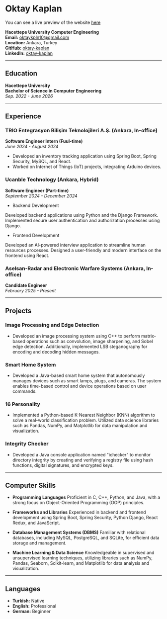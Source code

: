 # Oktay Kaplan

You can see a live preview of the website [here](https://oktay-kaplan.github.io/)

**Hacettepe University Computer Engineering**  
**Email:** [oktaykpln10@gmail.com](mailto:oktaykpln10@gmail.com)  
**Location:** Ankara, Turkey  
**GitHub:** [oktay-kaplan](https://github.com/oktay-kaplan)  
**LinkedIn:** [oktay-kaplan](https://www.linkedin.com/in/oktay-kaplan-1878b821a/)

---

## Education

**Hacettepe University**  
**Bachelor of Science in Computer Engineering**  
*Sep. 2022 - June 2026*

---

## Experience

### TRIO Entegrasyon Bilişim Teknolojileri A.Ş. (Ankara, In-office)  
**Software Engineer Intern (Fuul-time)**  
*June 2024 - August 2024*  
- Developed an inventory tracking application using Spring Boot, Spring Security, MySQL, and React.  
- Worked on Internet of Things (IoT) projects, integrating Arduino devices.  

### Ucanble Technology (Ankara, Hybrid)  
**Software Engineer (Part-time)**  
*September 2024 - December 2024*  
- Backend Development

Developed backend applications using Python and the Django Framework.
Implemented secure user authentication and authorization processes using Django.

- Frontend Development

Developed an AI-powered interview application to streamline human resources processes.
Designed a user-friendly and modern interface on the frontend using React. 

### Aselsan-Radar and Electronic Warfare Systems (Ankara, In-office)  
**Candidate Engineer**  
*February 2025 - Present*  
 
---

## Projects

### Image Processing and Edge Detection  
- Developed an image processing system using C++ to perform matrix-based operations such as convolution, image sharpening, and Sobel edge detection. Additionally, implemented LSB steganography for encoding and decoding hidden messages.

### Smart Home System  
- Developed a Java-based smart home system that autonomously manages devices such as smart lamps, plugs, and cameras. The system enables time-based control and device operations based on user commands.

### 16 Personality  
- Implemented a Python-based K-Nearest Neighbor (KNN) algorithm to solve a real-world classification problem. Utilized data science libraries such as Pandas, NumPy, and Matplotlib for data manipulation and visualization. 

### Integrity Checker  
- Developed a Java console application named "ichecker" to monitor directory integrity by creating and verifying a registry file using hash functions, digital signatures, and encrypted keys. 


---

## Computer Skills

- **Programming Languages**
Proficient in C, C++, Python, and Java, with a strong focus on Object-Oriented Programming (OOP) principles.

- **Frameworks and Libraries**
Experienced in backend and frontend development using Spring Boot, Spring Security, Python Django, React Redux, and JavaScript.

- **Database Management Systems (DBMS)**
Familiar with relational databases, including MySQL, PostgreSQL, and SQLite, for efficient data storage and management.

- **Machine Learning & Data Science**
Knowledgeable in supervised and unsupervised learning techniques, utilizing libraries such as NumPy, Pandas, Seaborn, Scikit-learn, and Matplotlib for data analysis and visualization.

---

## Languages

- **Turkish:** Native  
- **English:** Professional  
- **German:** Beginner  
